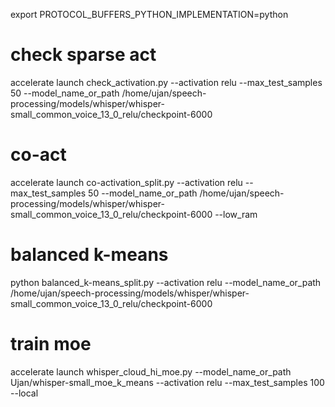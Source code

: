 export PROTOCOL_BUFFERS_PYTHON_IMPLEMENTATION=python

# check sparse act
accelerate launch check_activation.py --activation relu --max_test_samples 50 --model_name_or_path /home/ujan/speech-processing/models/whisper/whisper-small_common_voice_13_0_relu/checkpoint-6000

# co-act
accelerate launch co-activation_split.py --activation relu --max_test_samples 50 --model_name_or_path /home/ujan/speech-processing/models/whisper/whisper-small_common_voice_13_0_relu/checkpoint-6000 --low_ram

# balanced k-means
python balanced_k-means_split.py --activation relu --model_name_or_path /home/ujan/speech-processing/models/whisper/whisper-small_common_voice_13_0_relu/checkpoint-6000 

# train moe
accelerate launch whisper_cloud_hi_moe.py --model_name_or_path Ujan/whisper-small_moe_k_means --activation relu --max_test_samples 100 --local